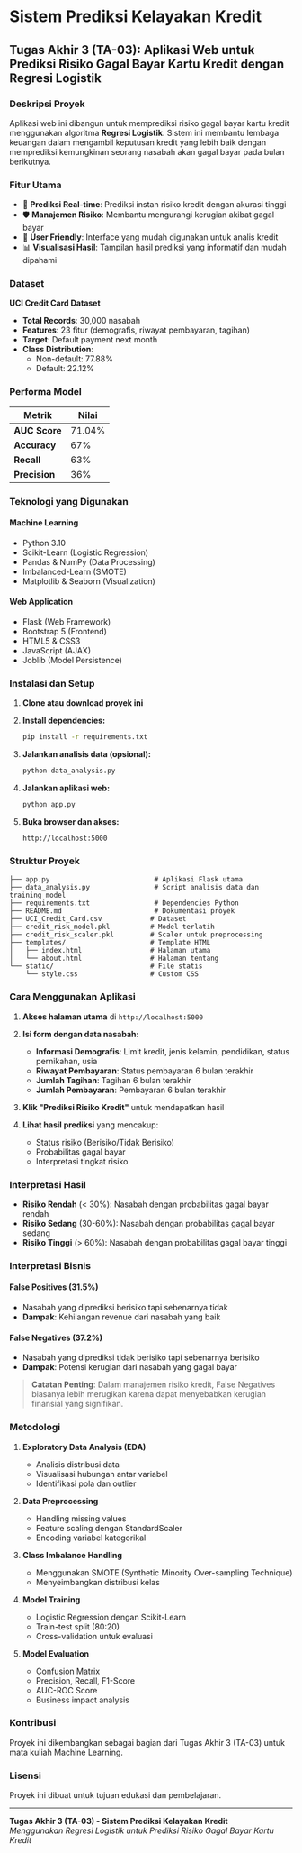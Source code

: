 # Sistem Prediksi Kelayakan Kredit

## Tugas Akhir 3 (TA-03): Aplikasi Web untuk Prediksi Risiko Gagal Bayar Kartu Kredit dengan Regresi Logistik

### Deskripsi Proyek

Aplikasi web ini dibangun untuk memprediksi risiko gagal bayar kartu kredit menggunakan algoritma **Regresi Logistik**. Sistem ini membantu lembaga keuangan dalam mengambil keputusan kredit yang lebih baik dengan memprediksi kemungkinan seorang nasabah akan gagal bayar pada bulan berikutnya.

### Fitur Utama

- 🎯 **Prediksi Real-time**: Prediksi instan risiko kredit dengan akurasi tinggi
- 🛡️ **Manajemen Risiko**: Membantu mengurangi kerugian akibat gagal bayar
- 👥 **User Friendly**: Interface yang mudah digunakan untuk analis kredit
- 📊 **Visualisasi Hasil**: Tampilan hasil prediksi yang informatif dan mudah dipahami

### Dataset

**UCI Credit Card Dataset**
- **Total Records**: 30,000 nasabah
- **Features**: 23 fitur (demografis, riwayat pembayaran, tagihan)
- **Target**: Default payment next month
- **Class Distribution**: 
  - Non-default: 77.88%
  - Default: 22.12%

### Performa Model

| Metrik | Nilai |
|--------|-------|
| **AUC Score** | 71.04% |
| **Accuracy** | 67% |
| **Recall** | 63% |
| **Precision** | 36% |

### Teknologi yang Digunakan

#### Machine Learning
- Python 3.10
- Scikit-Learn (Logistic Regression)
- Pandas & NumPy (Data Processing)
- Imbalanced-Learn (SMOTE)
- Matplotlib & Seaborn (Visualization)

#### Web Application
- Flask (Web Framework)
- Bootstrap 5 (Frontend)
- HTML5 & CSS3
- JavaScript (AJAX)
- Joblib (Model Persistence)

### Instalasi dan Setup

1. **Clone atau download proyek ini**

2. **Install dependencies:**
   ```bash
   pip install -r requirements.txt
   ```

3. **Jalankan analisis data (opsional):**
   ```bash
   python data_analysis.py
   ```

4. **Jalankan aplikasi web:**
   ```bash
   python app.py
   ```

5. **Buka browser dan akses:**
   ```
   http://localhost:5000
   ```

### Struktur Proyek

```
├── app.py                          # Aplikasi Flask utama
├── data_analysis.py                # Script analisis data dan training model
├── requirements.txt                # Dependencies Python
├── README.md                       # Dokumentasi proyek
├── UCI_Credit_Card.csv            # Dataset
├── credit_risk_model.pkl          # Model terlatih
├── credit_risk_scaler.pkl         # Scaler untuk preprocessing
├── templates/                     # Template HTML
│   ├── index.html                 # Halaman utama
│   └── about.html                 # Halaman tentang
└── static/                        # File statis
    └── style.css                  # Custom CSS
```

### Cara Menggunakan Aplikasi

1. **Akses halaman utama** di `http://localhost:5000`

2. **Isi form dengan data nasabah:**
   - **Informasi Demografis**: Limit kredit, jenis kelamin, pendidikan, status pernikahan, usia
   - **Riwayat Pembayaran**: Status pembayaran 6 bulan terakhir
   - **Jumlah Tagihan**: Tagihan 6 bulan terakhir
   - **Jumlah Pembayaran**: Pembayaran 6 bulan terakhir

3. **Klik "Prediksi Risiko Kredit"** untuk mendapatkan hasil

4. **Lihat hasil prediksi** yang mencakup:
   - Status risiko (Berisiko/Tidak Berisiko)
   - Probabilitas gagal bayar
   - Interpretasi tingkat risiko

### Interpretasi Hasil

- **Risiko Rendah** (< 30%): Nasabah dengan probabilitas gagal bayar rendah
- **Risiko Sedang** (30-60%): Nasabah dengan probabilitas gagal bayar sedang
- **Risiko Tinggi** (> 60%): Nasabah dengan probabilitas gagal bayar tinggi

### Interpretasi Bisnis

#### False Positives (31.5%)
- Nasabah yang diprediksi berisiko tapi sebenarnya tidak
- **Dampak**: Kehilangan revenue dari nasabah yang baik

#### False Negatives (37.2%)
- Nasabah yang diprediksi tidak berisiko tapi sebenarnya berisiko
- **Dampak**: Potensi kerugian dari nasabah yang gagal bayar

> **Catatan Penting**: Dalam manajemen risiko kredit, False Negatives biasanya lebih merugikan karena dapat menyebabkan kerugian finansial yang signifikan.

### Metodologi

1. **Exploratory Data Analysis (EDA)**
   - Analisis distribusi data
   - Visualisasi hubungan antar variabel
   - Identifikasi pola dan outlier

2. **Data Preprocessing**
   - Handling missing values
   - Feature scaling dengan StandardScaler
   - Encoding variabel kategorikal

3. **Class Imbalance Handling**
   - Menggunakan SMOTE (Synthetic Minority Over-sampling Technique)
   - Menyeimbangkan distribusi kelas

4. **Model Training**
   - Logistic Regression dengan Scikit-Learn
   - Train-test split (80:20)
   - Cross-validation untuk evaluasi

5. **Model Evaluation**
   - Confusion Matrix
   - Precision, Recall, F1-Score
   - AUC-ROC Score
   - Business impact analysis

### Kontribusi

Proyek ini dikembangkan sebagai bagian dari Tugas Akhir 3 (TA-03) untuk mata kuliah Machine Learning.

### Lisensi

Proyek ini dibuat untuk tujuan edukasi dan pembelajaran.

---

**Tugas Akhir 3 (TA-03) - Sistem Prediksi Kelayakan Kredit**  
*Menggunakan Regresi Logistik untuk Prediksi Risiko Gagal Bayar Kartu Kredit*

